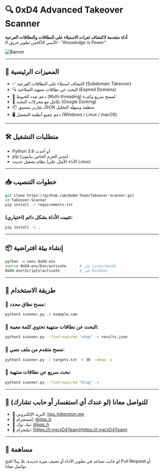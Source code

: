 # 🔍 0xD4 Advanced Takeover Scanner  
**أداة متقدمة لاكتشاف ثغرات الاستيلاء على النطاقات والنطاقات الفرعية**  
*من تطوير فريق 0xD4 الأمني - "Knowledge is Power"*

![Banner](https://i.imgur.com/jQBPwmS.jpeg)

---

## 🌟 المميزات الرئيسية
- ✅ اكتشاف استيلاء على النطاقات الفرعية (Subdomain Takeover)
- 🔍 البحث عن نطاقات منتهية الصلاحية (Expired Domains)
- 🚀 دعم تعدد الخيوط (Multi-threading) لمسح سريع وكفء
- 🧠 تكامل مع محركات البحث (Google Dorking)
- 📦 تقارير بتنسيق JSON منظمة وسهلة التحليل
- 🖥️ دعم جميع أنظمة التشغيل (Windows / Linux / macOS)

---

## 🛠️ متطلبات التشغيل
- Python 3.8 أو أحدث  
- pip (مدير الحزم الخاص ببايثون)  
- نظام تشغيل حديث (الأداء الأمثل على Linux)  

---

## 📥 خطوات التنصيب

```bash
git clone https://github.com/0xD4-Team/Takeover-Scanner.git
cd Takeover-Scanner
pip install -r requirements.txt
```

### (اختياري) تثبيت الأداة بشكل دائم:

```bash
pip install -e .
```

---

## 📦 إنشاء بيئة افتراضية
```bash
python -m venv 0xD4-env
source 0xD4-env/bin/activate      # على Linux/macOS
0xD4-env\Scripts\activate         # على Windows
```

---

## 🚀 طريقة الاستخدام

### 🔎 مسح نطاق محدد:
```bash
python3 scanner.py -d example.com
```

### 📜 البحث عن نطاقات منتهية تحتوي كلمة معينة:
```bash
python3 scanner.py --find-expired "shop" -o results.json
```

### 🧨 مسح متقدم من ملف نصي:
```bash
python3 scanner.py -l targets.txt -t 30 --deep -v
```

### 🧬 بحث سريع عن نطاقات منتهية:
```bash
python3 scanner.py --find-expired "blog" -v
```

---

## 📡 للتواصل معانا (لو عندك أي استفسار أو حابب تشارك)

- 📧 البريد الإلكتروني: [iiqq_h@proton.me](mailto:iiqq_h@proton.me)  
- 📱 إنستجرام: [@iiqq_h](https://instagram.com/iiqq_h)  
- 🎵 تيك توك: [@iiqq_h](https://tiktok.com/@iiqq_h)  
- 💬 تيليجرام: [https://t.me/xD4Team](https://t.me/xD4Team)

---

## 👑 مساهمة
لو حابب تساعد في تطوير الأداة أو تضيف ميزة جديدة، يلا بينا! افتح Pull Request أو تواصل معانا.
